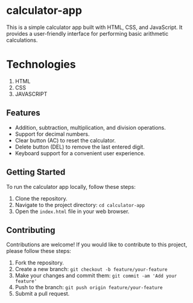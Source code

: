 # calculator-app

This is a simple calculator app built with HTML, CSS, and JavaScript. It provides a user-friendly interface for performing basic arithmetic calculations.

# Technologies

1. HTML
2. CSS
3. JAVASCRIPT

## Features

- Addition, subtraction, multiplication, and division operations.
- Support for decimal numbers.
- Clear button (AC) to reset the calculator.
- Delete button (DEL) to remove the last entered digit.
- Keyboard support for a convenient user experience.

## Getting Started

To run the calculator app locally, follow these steps:

1. Clone the repository.
2. Navigate to the project directory: `cd calculator-app`
3. Open the `index.html` file in your web browser.

## Contributing

Contributions are welcome! If you would like to contribute to this project, please follow these steps:

1. Fork the repository.
2. Create a new branch: `git checkout -b feature/your-feature`
3. Make your changes and commit them: `git commit -am 'Add your feature'`
4. Push to the branch: `git push origin feature/your-feature`
5. Submit a pull request.
